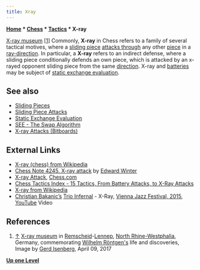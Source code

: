 ```yaml
---
title: Xray
---
```

**[Home](Home "Home") \* [Chess](Chess "Chess") \* [Tactics](Tactics "Tactics") \* X-ray**



[](File:XRoentgenMuseum.JPG) [X-ray museum](https://de.wikipedia.org/wiki/Deutsches_R%C3%B6ntgen-Museum) <a id="cite-note-1" href="#cite-ref-1">[1]</a>
Commonly, **X-ray** in Chess refers to a family of several tactical motives, where a [sliding piece](Sliding_Pieces "Sliding Pieces") [attacks through](X-ray_Attacks_(Bitboards) "X-ray Attacks (Bitboards)") any other [piece](Pieces "Pieces") in a [ray-direction](Direction "Direction"). In particular, a **X-ray** refers to an indirect defense, where a sliding piece conditionally defends an own piece, which is attacked by an x-rayed opponent sliding piece from the same [direction](Direction "Direction"). X-ray and [batteries](Battery "Battery") may be subject of [static exchange evaluation](Static_Exchange_Evaluation "Static Exchange Evaluation"). 



## See also


* [Sliding Pieces](Sliding_Pieces "Sliding Pieces")
* [Sliding Piece Attacks](Sliding_Piece_Attacks "Sliding Piece Attacks")
* [Static Exchange Evaluation](Static_Exchange_Evaluation "Static Exchange Evaluation")
* [SEE - The Swap Algorithm](SEE_-_The_Swap_Algorithm "SEE - The Swap Algorithm")
* [X-ray Attacks (Bitboards)](X-ray_Attacks_(Bitboards) "X-ray Attacks (Bitboards)")


## External Links


* [X-ray (chess) from Wikipedia](https://en.wikipedia.org/wiki/X-ray_%28chess%29)
* [Chess Note 4245. X-ray attack](http://www.chesshistory.com/winter/winter20.html) by [Edward Winter](https://en.wikipedia.org/wiki/Edward_Winter_%28chess_historian%29)
* [X-ray Attack](http://blog.chess.com/Fuz/x-ray-attack), [Chess.com](index.php?title=Chess.com&action=edit&redlink=1 "Chess.com (page does not exist)")
* [Chess Tactics Index - 15 Tactics, From Battery Attacks, to X-Ray Attacks](http://www.chess-game-strategies.com/chess-tactics.html)
* [X-ray from Wikipedia](https://en.wikipedia.org/wiki/X-ray)
* [Christian Bakanic’s](http://www.christianbakanic.com/) [Trio Infernal](http://www.christianbakanic.com/projects.html) - X-Ray, [Vienna Jazz Festival, 2015](http://www.viennajazz.org/history-2015/), [YouTube](https://en.wikipedia.org/wiki/YouTube) Video


 
## References


1. <a id="cite-ref-1" href="#cite-note-1">↑</a> [X-ray museum](http://www.roentgenmuseum.de/index.php?id=1&L=1) in [Remscheid](https://en.wikipedia.org/wiki/Remscheid)-[Lennep](https://de.wikipedia.org/wiki/Lennep), [North Rhine-Westphalia](https://en.wikipedia.org/wiki/North_Rhine-Westphalia), Germany, commemorating [Wilhelm Röntgen's](Mathematician#WRoentgen "Mathematician") life and discoveries, Image by [Gerd Isenberg](Gerd_Isenberg "Gerd Isenberg"), April 09, 2017

**[Up one Level](Tactics "Tactics")**







 
